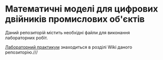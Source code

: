 # Математичні моделі для цифрових двійників промислових об'єктів

Даний репозиторій містить необхідні файли для виконання лабораторних робіт. 

[Лабораторний практикум](https://github.com/AlonaShak/mathmodelsDT/wiki) знаходиться в розділі Wiki даного репозиторію.///

